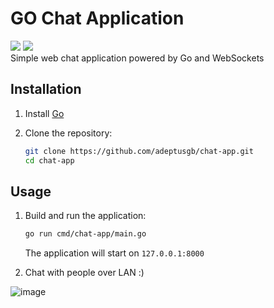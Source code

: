 # GO Chat Application
<div align=left>
  <img src=https://img.shields.io/badge/htmx-0A0A0A?style=for-the-badge&logo=htmx&logoColor=white />
  <img src=https://img.shields.io/badge/go-E9498A.svg?style=for-the-badge&logo=go&logoColor=white />
  <div>Simple web chat application powered by Go and WebSockets</div>
</div>

## Installation

1. Install [Go](https://golang.org/dl/)
2. Clone the repository:

    ```sh
    git clone https://github.com/adeptusgb/chat-app.git
    cd chat-app
    ```

## Usage

1. Build and run the application:

    ```sh
    go run cmd/chat-app/main.go
    ```

    The application will start on `127.0.0.1:8000`
2. Chat with people over LAN :)

 ![image](https://github.com/adeptusgb/chat-app/assets/101028265/2d7816ff-e191-408a-8dd0-0ad07cf1b69e)

